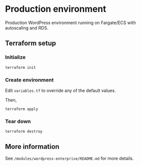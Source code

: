 # Production environment

Production WordPress environment running on Fargate/ECS with autoscaling and RDS.

## Terraform setup

### Initialize

```
terraform init
```

### Create environment

Edit `variables.tf` to override any of the default values.

Then,
```
terraform apply
```

### Tear down

```
terraform destroy
```

## More information

See `/modules/wordpress-enterprise/README.md` for more details.
